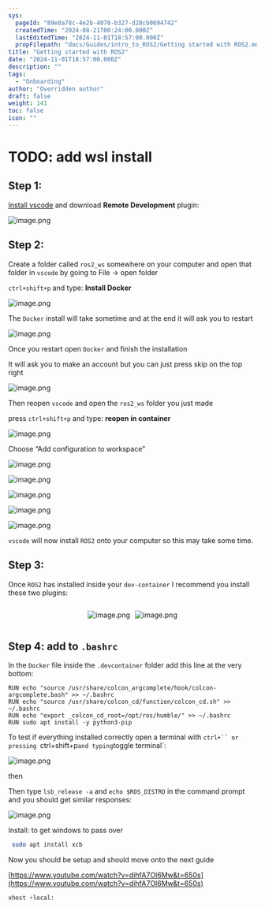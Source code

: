 ```yaml
---
sys:
  pageId: "89e0a78c-4e2b-4070-b327-d28cb0694742"
  createdTime: "2024-08-21T00:24:00.000Z"
  lastEditedTime: "2024-11-01T18:57:00.000Z"
  propFilepath: "docs/Guides/intro_to_ROS2/Getting started with ROS2.md"
title: "Getting started with ROS2"
date: "2024-11-01T18:57:00.000Z"
description: ""
tags:
  - "Onboarding"
author: "Overridden author"
draft: false
weight: 141
toc: false
icon: ""
---
```


# TODO: add wsl install

## Step 1:

[Install vscode](https://code.visualstudio.com/download) and download **Remote Development** plugin:

![image.png](https://prod-files-secure.s3.us-west-2.amazonaws.com/d518164a-d88e-44d1-a4ee-3adb3bd8bce0/efb52993-1881-4a40-b95e-6f020334f022/image.png?X-Amz-Algorithm=AWS4-HMAC-SHA256&X-Amz-Content-Sha256=UNSIGNED-PAYLOAD&X-Amz-Credential=ASIAZI2LB4662275IGXZ%2F20250314%2Fus-west-2%2Fs3%2Faws4_request&X-Amz-Date=20250314T230804Z&X-Amz-Expires=3600&X-Amz-Security-Token=IQoJb3JpZ2luX2VjEK7%2F%2F%2F%2F%2F%2F%2F%2F%2F%2FwEaCXVzLXdlc3QtMiJHMEUCIQC7o86XF47EUQW%2FoIDdWcP2dUZdvJVWv1MwFRj3M4zH9QIgP79mKUpHAM%2BBiCEP7xlbLej7kxrKoJCZ7EGIrdrfh%2FQqiAQI9%2F%2F%2F%2F%2F%2F%2F%2F%2F%2F%2FARAAGgw2Mzc0MjMxODM4MDUiDMXXdiUKxUy4xdf2PCrcAwoicrjxfS4FBiGCfoIkNR2eeBdYNr22beyBoDJSfrrXv8ryRJSUaIxMSnx%2B3NeCGrs2WSi%2FFdNKVTGafT13YLIGZ6zjxSvwxqNGhYsLPFZh9wiZOGdzPwYD%2BuwwfxHOeE9HomZYzZ56PlV0aT0wSCXGepiAunvhE9k2D2s3kj2vK%2BAp2pQPhWONbF%2FIdDg6qEeg9EYEO%2B0QGJHuTsB3%2Fpl27nWSCkyYKmZXE0862ujOSDZs3V2xpN0YoUwWFHOJD4FaoMwsWogfglpYybj4lJDzejZoiVQhesEdbpuSm%2FNtO1koNlg6PA9ZuSziUNcOPLoNQOK6uHmRc2v6%2FKFOykmZzkmXNgbRGhEUUWxd%2BUn9ikkGrUo30hEc9bVWk5hasLvMv9usqw9uPH3T1DpCrhrNFerZDc0amfs%2FpnD%2B0GcdfW8tfqvchDQaGFBI7sFFLQPYmpXdchhyUB971WEe3fiu56gvQWCbtgETFEWyNaQN8nIN7cqfUjn67t1y9p6ibys1rFOUZLh0sAegn7RWshoXeExI1zIllTgyyZZSXolz7SiZceJUfNgCY7YrIhxOYZuEQ0WjQdAaWqjbhP6Jzf8wzPpyn3qtMl728t3RcBNMjE012aHdTd7XcGFNMN%2FQ0r4GOqUBLF1rTcP8zN3IcxoiDfnOon3UoU8wk95b8ESepHMojs51UqtvmVbczL%2BBFzWoH7%2B3KGRBw2O7A6dYNDNpLwK7c37am5isdmGuS5lUsVM8ypRM9Al5TmixqCTCPJEkDqXGNmXScBA%2FpgyFXffjEAIXwAbWL%2BEbKaTQv9rWyIMVz5c7%2BYqpSHAFePOKUNRVjuvGAaw4PhW4husDMJVWcPEHGf2oFPvo&X-Amz-Signature=76f9f7b39ca3f2640957d1aec316e1263c6df15413dd23a83f6210a2b1aeaca4&X-Amz-SignedHeaders=host&x-id=GetObject)

## Step 2:

Create a folder called `ros2_ws` somewhere on your computer and open that folder in `vscode` by going to File → open folder 

`ctrl+shift+p` and type: **Install Docker**

![image.png](https://prod-files-secure.s3.us-west-2.amazonaws.com/d518164a-d88e-44d1-a4ee-3adb3bd8bce0/2269dc0e-1cd5-47ff-bceb-c04ad9b2eab0/image.png?X-Amz-Algorithm=AWS4-HMAC-SHA256&X-Amz-Content-Sha256=UNSIGNED-PAYLOAD&X-Amz-Credential=ASIAZI2LB4662275IGXZ%2F20250314%2Fus-west-2%2Fs3%2Faws4_request&X-Amz-Date=20250314T230804Z&X-Amz-Expires=3600&X-Amz-Security-Token=IQoJb3JpZ2luX2VjEK7%2F%2F%2F%2F%2F%2F%2F%2F%2F%2FwEaCXVzLXdlc3QtMiJHMEUCIQC7o86XF47EUQW%2FoIDdWcP2dUZdvJVWv1MwFRj3M4zH9QIgP79mKUpHAM%2BBiCEP7xlbLej7kxrKoJCZ7EGIrdrfh%2FQqiAQI9%2F%2F%2F%2F%2F%2F%2F%2F%2F%2F%2FARAAGgw2Mzc0MjMxODM4MDUiDMXXdiUKxUy4xdf2PCrcAwoicrjxfS4FBiGCfoIkNR2eeBdYNr22beyBoDJSfrrXv8ryRJSUaIxMSnx%2B3NeCGrs2WSi%2FFdNKVTGafT13YLIGZ6zjxSvwxqNGhYsLPFZh9wiZOGdzPwYD%2BuwwfxHOeE9HomZYzZ56PlV0aT0wSCXGepiAunvhE9k2D2s3kj2vK%2BAp2pQPhWONbF%2FIdDg6qEeg9EYEO%2B0QGJHuTsB3%2Fpl27nWSCkyYKmZXE0862ujOSDZs3V2xpN0YoUwWFHOJD4FaoMwsWogfglpYybj4lJDzejZoiVQhesEdbpuSm%2FNtO1koNlg6PA9ZuSziUNcOPLoNQOK6uHmRc2v6%2FKFOykmZzkmXNgbRGhEUUWxd%2BUn9ikkGrUo30hEc9bVWk5hasLvMv9usqw9uPH3T1DpCrhrNFerZDc0amfs%2FpnD%2B0GcdfW8tfqvchDQaGFBI7sFFLQPYmpXdchhyUB971WEe3fiu56gvQWCbtgETFEWyNaQN8nIN7cqfUjn67t1y9p6ibys1rFOUZLh0sAegn7RWshoXeExI1zIllTgyyZZSXolz7SiZceJUfNgCY7YrIhxOYZuEQ0WjQdAaWqjbhP6Jzf8wzPpyn3qtMl728t3RcBNMjE012aHdTd7XcGFNMN%2FQ0r4GOqUBLF1rTcP8zN3IcxoiDfnOon3UoU8wk95b8ESepHMojs51UqtvmVbczL%2BBFzWoH7%2B3KGRBw2O7A6dYNDNpLwK7c37am5isdmGuS5lUsVM8ypRM9Al5TmixqCTCPJEkDqXGNmXScBA%2FpgyFXffjEAIXwAbWL%2BEbKaTQv9rWyIMVz5c7%2BYqpSHAFePOKUNRVjuvGAaw4PhW4husDMJVWcPEHGf2oFPvo&X-Amz-Signature=044c065cd7cd105223084e7224c5b7389fc005ba68643ccc1efd24d7b82e9177&X-Amz-SignedHeaders=host&x-id=GetObject)

The `Docker` install will take sometime and at the end it will ask you to restart

![image.png](https://prod-files-secure.s3.us-west-2.amazonaws.com/d518164a-d88e-44d1-a4ee-3adb3bd8bce0/ed233f78-be33-4b1f-b89c-9c346c0e961e/image.png?X-Amz-Algorithm=AWS4-HMAC-SHA256&X-Amz-Content-Sha256=UNSIGNED-PAYLOAD&X-Amz-Credential=ASIAZI2LB4662275IGXZ%2F20250314%2Fus-west-2%2Fs3%2Faws4_request&X-Amz-Date=20250314T230804Z&X-Amz-Expires=3600&X-Amz-Security-Token=IQoJb3JpZ2luX2VjEK7%2F%2F%2F%2F%2F%2F%2F%2F%2F%2FwEaCXVzLXdlc3QtMiJHMEUCIQC7o86XF47EUQW%2FoIDdWcP2dUZdvJVWv1MwFRj3M4zH9QIgP79mKUpHAM%2BBiCEP7xlbLej7kxrKoJCZ7EGIrdrfh%2FQqiAQI9%2F%2F%2F%2F%2F%2F%2F%2F%2F%2F%2FARAAGgw2Mzc0MjMxODM4MDUiDMXXdiUKxUy4xdf2PCrcAwoicrjxfS4FBiGCfoIkNR2eeBdYNr22beyBoDJSfrrXv8ryRJSUaIxMSnx%2B3NeCGrs2WSi%2FFdNKVTGafT13YLIGZ6zjxSvwxqNGhYsLPFZh9wiZOGdzPwYD%2BuwwfxHOeE9HomZYzZ56PlV0aT0wSCXGepiAunvhE9k2D2s3kj2vK%2BAp2pQPhWONbF%2FIdDg6qEeg9EYEO%2B0QGJHuTsB3%2Fpl27nWSCkyYKmZXE0862ujOSDZs3V2xpN0YoUwWFHOJD4FaoMwsWogfglpYybj4lJDzejZoiVQhesEdbpuSm%2FNtO1koNlg6PA9ZuSziUNcOPLoNQOK6uHmRc2v6%2FKFOykmZzkmXNgbRGhEUUWxd%2BUn9ikkGrUo30hEc9bVWk5hasLvMv9usqw9uPH3T1DpCrhrNFerZDc0amfs%2FpnD%2B0GcdfW8tfqvchDQaGFBI7sFFLQPYmpXdchhyUB971WEe3fiu56gvQWCbtgETFEWyNaQN8nIN7cqfUjn67t1y9p6ibys1rFOUZLh0sAegn7RWshoXeExI1zIllTgyyZZSXolz7SiZceJUfNgCY7YrIhxOYZuEQ0WjQdAaWqjbhP6Jzf8wzPpyn3qtMl728t3RcBNMjE012aHdTd7XcGFNMN%2FQ0r4GOqUBLF1rTcP8zN3IcxoiDfnOon3UoU8wk95b8ESepHMojs51UqtvmVbczL%2BBFzWoH7%2B3KGRBw2O7A6dYNDNpLwK7c37am5isdmGuS5lUsVM8ypRM9Al5TmixqCTCPJEkDqXGNmXScBA%2FpgyFXffjEAIXwAbWL%2BEbKaTQv9rWyIMVz5c7%2BYqpSHAFePOKUNRVjuvGAaw4PhW4husDMJVWcPEHGf2oFPvo&X-Amz-Signature=b7d13e0e24ef797b4175b5e802c2484ecde0c05463245ac6c3f6702107fecbb4&X-Amz-SignedHeaders=host&x-id=GetObject)

Once you restart open `Docker` and finish the installation

It will ask you to make an account but you can just press skip on the top right

![image.png](https://prod-files-secure.s3.us-west-2.amazonaws.com/d518164a-d88e-44d1-a4ee-3adb3bd8bce0/21010ad9-1659-4fd9-9f59-9932a09b2a3d/image.png?X-Amz-Algorithm=AWS4-HMAC-SHA256&X-Amz-Content-Sha256=UNSIGNED-PAYLOAD&X-Amz-Credential=ASIAZI2LB4662275IGXZ%2F20250314%2Fus-west-2%2Fs3%2Faws4_request&X-Amz-Date=20250314T230804Z&X-Amz-Expires=3600&X-Amz-Security-Token=IQoJb3JpZ2luX2VjEK7%2F%2F%2F%2F%2F%2F%2F%2F%2F%2FwEaCXVzLXdlc3QtMiJHMEUCIQC7o86XF47EUQW%2FoIDdWcP2dUZdvJVWv1MwFRj3M4zH9QIgP79mKUpHAM%2BBiCEP7xlbLej7kxrKoJCZ7EGIrdrfh%2FQqiAQI9%2F%2F%2F%2F%2F%2F%2F%2F%2F%2F%2FARAAGgw2Mzc0MjMxODM4MDUiDMXXdiUKxUy4xdf2PCrcAwoicrjxfS4FBiGCfoIkNR2eeBdYNr22beyBoDJSfrrXv8ryRJSUaIxMSnx%2B3NeCGrs2WSi%2FFdNKVTGafT13YLIGZ6zjxSvwxqNGhYsLPFZh9wiZOGdzPwYD%2BuwwfxHOeE9HomZYzZ56PlV0aT0wSCXGepiAunvhE9k2D2s3kj2vK%2BAp2pQPhWONbF%2FIdDg6qEeg9EYEO%2B0QGJHuTsB3%2Fpl27nWSCkyYKmZXE0862ujOSDZs3V2xpN0YoUwWFHOJD4FaoMwsWogfglpYybj4lJDzejZoiVQhesEdbpuSm%2FNtO1koNlg6PA9ZuSziUNcOPLoNQOK6uHmRc2v6%2FKFOykmZzkmXNgbRGhEUUWxd%2BUn9ikkGrUo30hEc9bVWk5hasLvMv9usqw9uPH3T1DpCrhrNFerZDc0amfs%2FpnD%2B0GcdfW8tfqvchDQaGFBI7sFFLQPYmpXdchhyUB971WEe3fiu56gvQWCbtgETFEWyNaQN8nIN7cqfUjn67t1y9p6ibys1rFOUZLh0sAegn7RWshoXeExI1zIllTgyyZZSXolz7SiZceJUfNgCY7YrIhxOYZuEQ0WjQdAaWqjbhP6Jzf8wzPpyn3qtMl728t3RcBNMjE012aHdTd7XcGFNMN%2FQ0r4GOqUBLF1rTcP8zN3IcxoiDfnOon3UoU8wk95b8ESepHMojs51UqtvmVbczL%2BBFzWoH7%2B3KGRBw2O7A6dYNDNpLwK7c37am5isdmGuS5lUsVM8ypRM9Al5TmixqCTCPJEkDqXGNmXScBA%2FpgyFXffjEAIXwAbWL%2BEbKaTQv9rWyIMVz5c7%2BYqpSHAFePOKUNRVjuvGAaw4PhW4husDMJVWcPEHGf2oFPvo&X-Amz-Signature=24d42bc7ac986f0a8aa146982a5ab4d5af27edcd5bd729608065a1746bc36680&X-Amz-SignedHeaders=host&x-id=GetObject)

Then reopen `vscode` and open the `ros2_ws` folder you just made

press `ctrl+shift+p` and type: **reopen in container**

![image.png](https://prod-files-secure.s3.us-west-2.amazonaws.com/d518164a-d88e-44d1-a4ee-3adb3bd8bce0/4e93b8c2-41ad-488c-8095-c74205196118/image.png?X-Amz-Algorithm=AWS4-HMAC-SHA256&X-Amz-Content-Sha256=UNSIGNED-PAYLOAD&X-Amz-Credential=ASIAZI2LB4662275IGXZ%2F20250314%2Fus-west-2%2Fs3%2Faws4_request&X-Amz-Date=20250314T230804Z&X-Amz-Expires=3600&X-Amz-Security-Token=IQoJb3JpZ2luX2VjEK7%2F%2F%2F%2F%2F%2F%2F%2F%2F%2FwEaCXVzLXdlc3QtMiJHMEUCIQC7o86XF47EUQW%2FoIDdWcP2dUZdvJVWv1MwFRj3M4zH9QIgP79mKUpHAM%2BBiCEP7xlbLej7kxrKoJCZ7EGIrdrfh%2FQqiAQI9%2F%2F%2F%2F%2F%2F%2F%2F%2F%2F%2FARAAGgw2Mzc0MjMxODM4MDUiDMXXdiUKxUy4xdf2PCrcAwoicrjxfS4FBiGCfoIkNR2eeBdYNr22beyBoDJSfrrXv8ryRJSUaIxMSnx%2B3NeCGrs2WSi%2FFdNKVTGafT13YLIGZ6zjxSvwxqNGhYsLPFZh9wiZOGdzPwYD%2BuwwfxHOeE9HomZYzZ56PlV0aT0wSCXGepiAunvhE9k2D2s3kj2vK%2BAp2pQPhWONbF%2FIdDg6qEeg9EYEO%2B0QGJHuTsB3%2Fpl27nWSCkyYKmZXE0862ujOSDZs3V2xpN0YoUwWFHOJD4FaoMwsWogfglpYybj4lJDzejZoiVQhesEdbpuSm%2FNtO1koNlg6PA9ZuSziUNcOPLoNQOK6uHmRc2v6%2FKFOykmZzkmXNgbRGhEUUWxd%2BUn9ikkGrUo30hEc9bVWk5hasLvMv9usqw9uPH3T1DpCrhrNFerZDc0amfs%2FpnD%2B0GcdfW8tfqvchDQaGFBI7sFFLQPYmpXdchhyUB971WEe3fiu56gvQWCbtgETFEWyNaQN8nIN7cqfUjn67t1y9p6ibys1rFOUZLh0sAegn7RWshoXeExI1zIllTgyyZZSXolz7SiZceJUfNgCY7YrIhxOYZuEQ0WjQdAaWqjbhP6Jzf8wzPpyn3qtMl728t3RcBNMjE012aHdTd7XcGFNMN%2FQ0r4GOqUBLF1rTcP8zN3IcxoiDfnOon3UoU8wk95b8ESepHMojs51UqtvmVbczL%2BBFzWoH7%2B3KGRBw2O7A6dYNDNpLwK7c37am5isdmGuS5lUsVM8ypRM9Al5TmixqCTCPJEkDqXGNmXScBA%2FpgyFXffjEAIXwAbWL%2BEbKaTQv9rWyIMVz5c7%2BYqpSHAFePOKUNRVjuvGAaw4PhW4husDMJVWcPEHGf2oFPvo&X-Amz-Signature=3d38dd93e59acbb89c122ad7c2a4d3bb14805e9dfc0b7908f45bef3be4c20e52&X-Amz-SignedHeaders=host&x-id=GetObject)

Choose “Add configuration to workspace”

![image.png](https://prod-files-secure.s3.us-west-2.amazonaws.com/d518164a-d88e-44d1-a4ee-3adb3bd8bce0/9560b282-5060-4989-ba37-97e7b2c22476/image.png?X-Amz-Algorithm=AWS4-HMAC-SHA256&X-Amz-Content-Sha256=UNSIGNED-PAYLOAD&X-Amz-Credential=ASIAZI2LB4662275IGXZ%2F20250314%2Fus-west-2%2Fs3%2Faws4_request&X-Amz-Date=20250314T230804Z&X-Amz-Expires=3600&X-Amz-Security-Token=IQoJb3JpZ2luX2VjEK7%2F%2F%2F%2F%2F%2F%2F%2F%2F%2FwEaCXVzLXdlc3QtMiJHMEUCIQC7o86XF47EUQW%2FoIDdWcP2dUZdvJVWv1MwFRj3M4zH9QIgP79mKUpHAM%2BBiCEP7xlbLej7kxrKoJCZ7EGIrdrfh%2FQqiAQI9%2F%2F%2F%2F%2F%2F%2F%2F%2F%2F%2FARAAGgw2Mzc0MjMxODM4MDUiDMXXdiUKxUy4xdf2PCrcAwoicrjxfS4FBiGCfoIkNR2eeBdYNr22beyBoDJSfrrXv8ryRJSUaIxMSnx%2B3NeCGrs2WSi%2FFdNKVTGafT13YLIGZ6zjxSvwxqNGhYsLPFZh9wiZOGdzPwYD%2BuwwfxHOeE9HomZYzZ56PlV0aT0wSCXGepiAunvhE9k2D2s3kj2vK%2BAp2pQPhWONbF%2FIdDg6qEeg9EYEO%2B0QGJHuTsB3%2Fpl27nWSCkyYKmZXE0862ujOSDZs3V2xpN0YoUwWFHOJD4FaoMwsWogfglpYybj4lJDzejZoiVQhesEdbpuSm%2FNtO1koNlg6PA9ZuSziUNcOPLoNQOK6uHmRc2v6%2FKFOykmZzkmXNgbRGhEUUWxd%2BUn9ikkGrUo30hEc9bVWk5hasLvMv9usqw9uPH3T1DpCrhrNFerZDc0amfs%2FpnD%2B0GcdfW8tfqvchDQaGFBI7sFFLQPYmpXdchhyUB971WEe3fiu56gvQWCbtgETFEWyNaQN8nIN7cqfUjn67t1y9p6ibys1rFOUZLh0sAegn7RWshoXeExI1zIllTgyyZZSXolz7SiZceJUfNgCY7YrIhxOYZuEQ0WjQdAaWqjbhP6Jzf8wzPpyn3qtMl728t3RcBNMjE012aHdTd7XcGFNMN%2FQ0r4GOqUBLF1rTcP8zN3IcxoiDfnOon3UoU8wk95b8ESepHMojs51UqtvmVbczL%2BBFzWoH7%2B3KGRBw2O7A6dYNDNpLwK7c37am5isdmGuS5lUsVM8ypRM9Al5TmixqCTCPJEkDqXGNmXScBA%2FpgyFXffjEAIXwAbWL%2BEbKaTQv9rWyIMVz5c7%2BYqpSHAFePOKUNRVjuvGAaw4PhW4husDMJVWcPEHGf2oFPvo&X-Amz-Signature=6fa9670a0da7016450dddbc5ffee22adf28bac546b26e380608c92b6474c7321&X-Amz-SignedHeaders=host&x-id=GetObject)

![image.png](https://prod-files-secure.s3.us-west-2.amazonaws.com/d518164a-d88e-44d1-a4ee-3adb3bd8bce0/2ee63f81-886b-48e8-a553-dc6e5eac99e4/image.png?X-Amz-Algorithm=AWS4-HMAC-SHA256&X-Amz-Content-Sha256=UNSIGNED-PAYLOAD&X-Amz-Credential=ASIAZI2LB4662275IGXZ%2F20250314%2Fus-west-2%2Fs3%2Faws4_request&X-Amz-Date=20250314T230804Z&X-Amz-Expires=3600&X-Amz-Security-Token=IQoJb3JpZ2luX2VjEK7%2F%2F%2F%2F%2F%2F%2F%2F%2F%2FwEaCXVzLXdlc3QtMiJHMEUCIQC7o86XF47EUQW%2FoIDdWcP2dUZdvJVWv1MwFRj3M4zH9QIgP79mKUpHAM%2BBiCEP7xlbLej7kxrKoJCZ7EGIrdrfh%2FQqiAQI9%2F%2F%2F%2F%2F%2F%2F%2F%2F%2F%2FARAAGgw2Mzc0MjMxODM4MDUiDMXXdiUKxUy4xdf2PCrcAwoicrjxfS4FBiGCfoIkNR2eeBdYNr22beyBoDJSfrrXv8ryRJSUaIxMSnx%2B3NeCGrs2WSi%2FFdNKVTGafT13YLIGZ6zjxSvwxqNGhYsLPFZh9wiZOGdzPwYD%2BuwwfxHOeE9HomZYzZ56PlV0aT0wSCXGepiAunvhE9k2D2s3kj2vK%2BAp2pQPhWONbF%2FIdDg6qEeg9EYEO%2B0QGJHuTsB3%2Fpl27nWSCkyYKmZXE0862ujOSDZs3V2xpN0YoUwWFHOJD4FaoMwsWogfglpYybj4lJDzejZoiVQhesEdbpuSm%2FNtO1koNlg6PA9ZuSziUNcOPLoNQOK6uHmRc2v6%2FKFOykmZzkmXNgbRGhEUUWxd%2BUn9ikkGrUo30hEc9bVWk5hasLvMv9usqw9uPH3T1DpCrhrNFerZDc0amfs%2FpnD%2B0GcdfW8tfqvchDQaGFBI7sFFLQPYmpXdchhyUB971WEe3fiu56gvQWCbtgETFEWyNaQN8nIN7cqfUjn67t1y9p6ibys1rFOUZLh0sAegn7RWshoXeExI1zIllTgyyZZSXolz7SiZceJUfNgCY7YrIhxOYZuEQ0WjQdAaWqjbhP6Jzf8wzPpyn3qtMl728t3RcBNMjE012aHdTd7XcGFNMN%2FQ0r4GOqUBLF1rTcP8zN3IcxoiDfnOon3UoU8wk95b8ESepHMojs51UqtvmVbczL%2BBFzWoH7%2B3KGRBw2O7A6dYNDNpLwK7c37am5isdmGuS5lUsVM8ypRM9Al5TmixqCTCPJEkDqXGNmXScBA%2FpgyFXffjEAIXwAbWL%2BEbKaTQv9rWyIMVz5c7%2BYqpSHAFePOKUNRVjuvGAaw4PhW4husDMJVWcPEHGf2oFPvo&X-Amz-Signature=fa56ee44167a89b505d94f98f899eec9282bcfcd7c01a50edd901e17992f905f&X-Amz-SignedHeaders=host&x-id=GetObject)

![image.png](https://prod-files-secure.s3.us-west-2.amazonaws.com/d518164a-d88e-44d1-a4ee-3adb3bd8bce0/ae1580b2-b048-407e-aed9-b584224a7a04/image.png?X-Amz-Algorithm=AWS4-HMAC-SHA256&X-Amz-Content-Sha256=UNSIGNED-PAYLOAD&X-Amz-Credential=ASIAZI2LB4662275IGXZ%2F20250314%2Fus-west-2%2Fs3%2Faws4_request&X-Amz-Date=20250314T230804Z&X-Amz-Expires=3600&X-Amz-Security-Token=IQoJb3JpZ2luX2VjEK7%2F%2F%2F%2F%2F%2F%2F%2F%2F%2FwEaCXVzLXdlc3QtMiJHMEUCIQC7o86XF47EUQW%2FoIDdWcP2dUZdvJVWv1MwFRj3M4zH9QIgP79mKUpHAM%2BBiCEP7xlbLej7kxrKoJCZ7EGIrdrfh%2FQqiAQI9%2F%2F%2F%2F%2F%2F%2F%2F%2F%2F%2FARAAGgw2Mzc0MjMxODM4MDUiDMXXdiUKxUy4xdf2PCrcAwoicrjxfS4FBiGCfoIkNR2eeBdYNr22beyBoDJSfrrXv8ryRJSUaIxMSnx%2B3NeCGrs2WSi%2FFdNKVTGafT13YLIGZ6zjxSvwxqNGhYsLPFZh9wiZOGdzPwYD%2BuwwfxHOeE9HomZYzZ56PlV0aT0wSCXGepiAunvhE9k2D2s3kj2vK%2BAp2pQPhWONbF%2FIdDg6qEeg9EYEO%2B0QGJHuTsB3%2Fpl27nWSCkyYKmZXE0862ujOSDZs3V2xpN0YoUwWFHOJD4FaoMwsWogfglpYybj4lJDzejZoiVQhesEdbpuSm%2FNtO1koNlg6PA9ZuSziUNcOPLoNQOK6uHmRc2v6%2FKFOykmZzkmXNgbRGhEUUWxd%2BUn9ikkGrUo30hEc9bVWk5hasLvMv9usqw9uPH3T1DpCrhrNFerZDc0amfs%2FpnD%2B0GcdfW8tfqvchDQaGFBI7sFFLQPYmpXdchhyUB971WEe3fiu56gvQWCbtgETFEWyNaQN8nIN7cqfUjn67t1y9p6ibys1rFOUZLh0sAegn7RWshoXeExI1zIllTgyyZZSXolz7SiZceJUfNgCY7YrIhxOYZuEQ0WjQdAaWqjbhP6Jzf8wzPpyn3qtMl728t3RcBNMjE012aHdTd7XcGFNMN%2FQ0r4GOqUBLF1rTcP8zN3IcxoiDfnOon3UoU8wk95b8ESepHMojs51UqtvmVbczL%2BBFzWoH7%2B3KGRBw2O7A6dYNDNpLwK7c37am5isdmGuS5lUsVM8ypRM9Al5TmixqCTCPJEkDqXGNmXScBA%2FpgyFXffjEAIXwAbWL%2BEbKaTQv9rWyIMVz5c7%2BYqpSHAFePOKUNRVjuvGAaw4PhW4husDMJVWcPEHGf2oFPvo&X-Amz-Signature=990e209aa621053e15b5399a153f622a407aeac089697e4a741ae29fd6256d26&X-Amz-SignedHeaders=host&x-id=GetObject)

![image.png](https://prod-files-secure.s3.us-west-2.amazonaws.com/d518164a-d88e-44d1-a4ee-3adb3bd8bce0/53255b28-f75e-430f-b9e3-c0ac8577e42b/image.png?X-Amz-Algorithm=AWS4-HMAC-SHA256&X-Amz-Content-Sha256=UNSIGNED-PAYLOAD&X-Amz-Credential=ASIAZI2LB4662275IGXZ%2F20250314%2Fus-west-2%2Fs3%2Faws4_request&X-Amz-Date=20250314T230804Z&X-Amz-Expires=3600&X-Amz-Security-Token=IQoJb3JpZ2luX2VjEK7%2F%2F%2F%2F%2F%2F%2F%2F%2F%2FwEaCXVzLXdlc3QtMiJHMEUCIQC7o86XF47EUQW%2FoIDdWcP2dUZdvJVWv1MwFRj3M4zH9QIgP79mKUpHAM%2BBiCEP7xlbLej7kxrKoJCZ7EGIrdrfh%2FQqiAQI9%2F%2F%2F%2F%2F%2F%2F%2F%2F%2F%2FARAAGgw2Mzc0MjMxODM4MDUiDMXXdiUKxUy4xdf2PCrcAwoicrjxfS4FBiGCfoIkNR2eeBdYNr22beyBoDJSfrrXv8ryRJSUaIxMSnx%2B3NeCGrs2WSi%2FFdNKVTGafT13YLIGZ6zjxSvwxqNGhYsLPFZh9wiZOGdzPwYD%2BuwwfxHOeE9HomZYzZ56PlV0aT0wSCXGepiAunvhE9k2D2s3kj2vK%2BAp2pQPhWONbF%2FIdDg6qEeg9EYEO%2B0QGJHuTsB3%2Fpl27nWSCkyYKmZXE0862ujOSDZs3V2xpN0YoUwWFHOJD4FaoMwsWogfglpYybj4lJDzejZoiVQhesEdbpuSm%2FNtO1koNlg6PA9ZuSziUNcOPLoNQOK6uHmRc2v6%2FKFOykmZzkmXNgbRGhEUUWxd%2BUn9ikkGrUo30hEc9bVWk5hasLvMv9usqw9uPH3T1DpCrhrNFerZDc0amfs%2FpnD%2B0GcdfW8tfqvchDQaGFBI7sFFLQPYmpXdchhyUB971WEe3fiu56gvQWCbtgETFEWyNaQN8nIN7cqfUjn67t1y9p6ibys1rFOUZLh0sAegn7RWshoXeExI1zIllTgyyZZSXolz7SiZceJUfNgCY7YrIhxOYZuEQ0WjQdAaWqjbhP6Jzf8wzPpyn3qtMl728t3RcBNMjE012aHdTd7XcGFNMN%2FQ0r4GOqUBLF1rTcP8zN3IcxoiDfnOon3UoU8wk95b8ESepHMojs51UqtvmVbczL%2BBFzWoH7%2B3KGRBw2O7A6dYNDNpLwK7c37am5isdmGuS5lUsVM8ypRM9Al5TmixqCTCPJEkDqXGNmXScBA%2FpgyFXffjEAIXwAbWL%2BEbKaTQv9rWyIMVz5c7%2BYqpSHAFePOKUNRVjuvGAaw4PhW4husDMJVWcPEHGf2oFPvo&X-Amz-Signature=19b76db9a987f511b3deaf766d949f028fbc145bdc7f9aa598927bab02a00288&X-Amz-SignedHeaders=host&x-id=GetObject)

![image.png](https://prod-files-secure.s3.us-west-2.amazonaws.com/d518164a-d88e-44d1-a4ee-3adb3bd8bce0/7c562767-5af9-4ffb-97d1-327bcdf4ee00/image.png?X-Amz-Algorithm=AWS4-HMAC-SHA256&X-Amz-Content-Sha256=UNSIGNED-PAYLOAD&X-Amz-Credential=ASIAZI2LB4662275IGXZ%2F20250314%2Fus-west-2%2Fs3%2Faws4_request&X-Amz-Date=20250314T230804Z&X-Amz-Expires=3600&X-Amz-Security-Token=IQoJb3JpZ2luX2VjEK7%2F%2F%2F%2F%2F%2F%2F%2F%2F%2FwEaCXVzLXdlc3QtMiJHMEUCIQC7o86XF47EUQW%2FoIDdWcP2dUZdvJVWv1MwFRj3M4zH9QIgP79mKUpHAM%2BBiCEP7xlbLej7kxrKoJCZ7EGIrdrfh%2FQqiAQI9%2F%2F%2F%2F%2F%2F%2F%2F%2F%2F%2FARAAGgw2Mzc0MjMxODM4MDUiDMXXdiUKxUy4xdf2PCrcAwoicrjxfS4FBiGCfoIkNR2eeBdYNr22beyBoDJSfrrXv8ryRJSUaIxMSnx%2B3NeCGrs2WSi%2FFdNKVTGafT13YLIGZ6zjxSvwxqNGhYsLPFZh9wiZOGdzPwYD%2BuwwfxHOeE9HomZYzZ56PlV0aT0wSCXGepiAunvhE9k2D2s3kj2vK%2BAp2pQPhWONbF%2FIdDg6qEeg9EYEO%2B0QGJHuTsB3%2Fpl27nWSCkyYKmZXE0862ujOSDZs3V2xpN0YoUwWFHOJD4FaoMwsWogfglpYybj4lJDzejZoiVQhesEdbpuSm%2FNtO1koNlg6PA9ZuSziUNcOPLoNQOK6uHmRc2v6%2FKFOykmZzkmXNgbRGhEUUWxd%2BUn9ikkGrUo30hEc9bVWk5hasLvMv9usqw9uPH3T1DpCrhrNFerZDc0amfs%2FpnD%2B0GcdfW8tfqvchDQaGFBI7sFFLQPYmpXdchhyUB971WEe3fiu56gvQWCbtgETFEWyNaQN8nIN7cqfUjn67t1y9p6ibys1rFOUZLh0sAegn7RWshoXeExI1zIllTgyyZZSXolz7SiZceJUfNgCY7YrIhxOYZuEQ0WjQdAaWqjbhP6Jzf8wzPpyn3qtMl728t3RcBNMjE012aHdTd7XcGFNMN%2FQ0r4GOqUBLF1rTcP8zN3IcxoiDfnOon3UoU8wk95b8ESepHMojs51UqtvmVbczL%2BBFzWoH7%2B3KGRBw2O7A6dYNDNpLwK7c37am5isdmGuS5lUsVM8ypRM9Al5TmixqCTCPJEkDqXGNmXScBA%2FpgyFXffjEAIXwAbWL%2BEbKaTQv9rWyIMVz5c7%2BYqpSHAFePOKUNRVjuvGAaw4PhW4husDMJVWcPEHGf2oFPvo&X-Amz-Signature=8aae831808137b2951f3d798b43b838354e3edb49b3c249f8522e287c611f674&X-Amz-SignedHeaders=host&x-id=GetObject)

`vscode` will now install `ROS2` onto your computer so this may take some time.

## Step 3:

Once `ROS2` has installed inside your `dev-container` I recommend you install these two plugins:

<div style="display: flex;flex-direction: row; column-gap:10px; max-width: 630px;justify-content: center;">
<div>

![image.png](https://prod-files-secure.s3.us-west-2.amazonaws.com/d518164a-d88e-44d1-a4ee-3adb3bd8bce0/3fc3d550-5a54-4ba1-ba6b-faa01cdb7369/image.png?X-Amz-Algorithm=AWS4-HMAC-SHA256&X-Amz-Content-Sha256=UNSIGNED-PAYLOAD&X-Amz-Credential=ASIAZI2LB466WMQ456R2%2F20250314%2Fus-west-2%2Fs3%2Faws4_request&X-Amz-Date=20250314T230806Z&X-Amz-Expires=3600&X-Amz-Security-Token=IQoJb3JpZ2luX2VjEK7%2F%2F%2F%2F%2F%2F%2F%2F%2F%2FwEaCXVzLXdlc3QtMiJHMEUCIQC0MSRCduw2sq%2BNpZMC2BrbyKlPDkiEww%2BnHcMy0J6opwIgNg7SQXVL0IV8gNrOxAUXfSP71pGLTaiFa1xQYSkwabwqiAQI9%2F%2F%2F%2F%2F%2F%2F%2F%2F%2F%2FARAAGgw2Mzc0MjMxODM4MDUiDJl0VrEtCHvk15wQnSrcAxqBPKuc0S52GChtX5dySYhQY9zIGhVnCLhBAOMeSbq1QWsRWOTo%2BJhxRgGDrUZOjbqa%2F11%2BGIm32e%2BqGCM81pRS2zcnwyztHVNj7Fu1hQr6qrm10O%2BvDjxpirPmnlbYwG8xV4uyFsPunZH2mjJFuD5ybGgsKDK8zoRykEmkamTm14aYp7342YvErp81zsXmYnpk8iqQRG46MQv8wFgJp933GdcFGn0APmQABTPRAXAbpRZd4uIEZwmSxYewYMT3WDxl4N3l7%2FinhwFCrzJHwEYkMcHywBmk8i83v20MtEtxsM0X%2BVXNNZTLTARhIEkZFb7rv3gxHNg3RahAuwVGiXdTpnwkS41m0CabUTcKT%2FqhPTxVrjGXVoUgX%2BmhwYlgNxymwQRcM8R3HJvTqhzBY%2BlwXIHdyzNrPnhg5AyzgiZFdXbkKqDRQ8ZQDi%2FT%2B4A7jFeivaEAeCs7xcKZVWIvqxis7wiIoyXyVFfMoMFOwhATUfolG9oFZARMPrq6Zxm56SwL2f7hgamxWBUWWJaZ08bAufwjLZEeCuWt5Wr3rxd04KiPj4hPejP4ZmqpaiUVyEjUrVSfW0otfGmy1XpEE0DkKecFrQP1E%2FkheezXt0GSn7BDPGMujrMux6%2FIMLXQ0r4GOqUBYRvKwptub8vfCF3N0VEeqgswPzvx1axC9bElKrYTTh%2FyJabWWxYzpCkplLR%2Fn918FOAnzVWRD852pg6Gg7NAC4qvSkscMJzcscNr0xgTtgY9MIYvxyO87hXm4pKmNq1yoEM53cuzCrw%2Fg090OtawUQwqrdxROJJHTMPAKq8V2L4k9H%2F10JqGqa0slot4pq6bjuXSs63OHZhEQG4xZRyo8Sv3KCSz&X-Amz-Signature=7df8877625bb8fdcee3789b01f1f5d35bede3a2425ceb96eefd6bd95c4035138&X-Amz-SignedHeaders=host&x-id=GetObject)

</div>
<div>

![image.png](https://prod-files-secure.s3.us-west-2.amazonaws.com/d518164a-d88e-44d1-a4ee-3adb3bd8bce0/d994cc66-13c2-4093-a5a3-f84cf4601a82/image.png?X-Amz-Algorithm=AWS4-HMAC-SHA256&X-Amz-Content-Sha256=UNSIGNED-PAYLOAD&X-Amz-Credential=ASIAZI2LB4666UCXV6U6%2F20250314%2Fus-west-2%2Fs3%2Faws4_request&X-Amz-Date=20250314T230806Z&X-Amz-Expires=3600&X-Amz-Security-Token=IQoJb3JpZ2luX2VjEK7%2F%2F%2F%2F%2F%2F%2F%2F%2F%2FwEaCXVzLXdlc3QtMiJIMEYCIQCZWSrmN8xeUOIfoXv24Go2h0PIoP0ghtkABHiOsYYllQIhAN7sYMM%2FcG3PFlKNhSowb0CZd%2F5SEoP2DynUQgYZ4CrJKogECPf%2F%2F%2F%2F%2F%2F%2F%2F%2F%2FwEQABoMNjM3NDIzMTgzODA1Igzkmtj1wnu8gOhDTM0q3AMGaBH50PjNziGAl1tPIbDZ8d4OEQd5jJD01Xk4TKcFr7FGKHYNDTZ1JlT2h32WYhFniD29aCyKA78t%2Bmgt%2BOGC8plQ2BLmJ7JAxjja0mWiuUJH7eIifMkejX%2B25FM32f0ETVywxk8qSuq6s1RWdMBsCqPnTFpQMSxLe8cVe78aQ9oemLRTofxpJFnIvr9P0JbpJdKBqyxRzWua4hiL2uIEcxV6wD2x8ZmRAVqjH%2BwOy%2BYaWLLDiQv5P2HVki9uaCwjeOgoSMVc84Aaad1kGMMuId2dA61yQlPg9Yg5e5Vvcibp7w%2B56cCdlpHyPqoqiUt4yN9B6AdU61oWcCcpqB1kQ3NOu%2F95CrMGc2DvIfb7EcXTAGWlTQ3NLWYW%2Bwv8w7AY%2BTz%2Bm0F5BXvgslzAtapJKC97i48tzQZ%2BI0kGiWiRUZ88BgWLhxk%2FY50bgsLp2YqDShEsvsnc3V0H57QtiHLCx4YFXt0qzw6w33As1EDcCPTOCRKXQGWH5G4bhyXeI2MGYy9%2Flbu0zZAi6JvBZ1ECzNev6M6IIWsRbvUvUzrbdK82Wa4jzLu0ywVtqEqFGdflkVfrRzHdIH0zF1nxPKq%2BRDRc9IwWT0N74uMyPWQeiw1SBxGTfEl2fYUrXjCj0NK%2BBjqkAalXuEALJU60F1ubAhQsmhzBiXwZyPLGTeKdS9WKXah3XFviNIYpBD0BmSuBD%2Bp89fUmmD0W7IifrMSKq5ED2TfdcsNN%2FDrbh6jzUPCJL6GncljQrmuyZTAOd9fyJmspjYC8Dhc9iTDxKLMYcQ2Gm%2BrcqQceR0y0wgxUVG3sVosUejaahhT648uVRTwnKPSCR4RSI4gdGcHhs0sLStJP6%2F5wWyS%2B&X-Amz-Signature=521faadc1e50f22cbca9daa185ec7bdfc61ac8914002b1bb1d752fc6291aa430&X-Amz-SignedHeaders=host&x-id=GetObject)

</div>
</div>

## Step 4: add to `.bashrc`

In the `Docker` file inside the `.devcontainer` folder add this line at the very bottom: 

```docker
RUN echo "source /usr/share/colcon_argcomplete/hook/colcon-argcomplete.bash" >> ~/.bashrc
RUN echo "source /usr/share/colcon_cd/function/colcon_cd.sh" >> ~/.bashrc
RUN echo "export _colcon_cd_root=/opt/ros/humble/" >> ~/.bashrc
RUN sudo apt install -y python3-pip 
```

To test if everything installed correctly open a terminal with `ctrl+`` or pressing `ctrl+shift+p` and typing `toggle terminal`:

![image.png](https://prod-files-secure.s3.us-west-2.amazonaws.com/d518164a-d88e-44d1-a4ee-3adb3bd8bce0/6a4943d8-b04e-4c02-9a58-775f3384d1a5/image.png?X-Amz-Algorithm=AWS4-HMAC-SHA256&X-Amz-Content-Sha256=UNSIGNED-PAYLOAD&X-Amz-Credential=ASIAZI2LB4662275IGXZ%2F20250314%2Fus-west-2%2Fs3%2Faws4_request&X-Amz-Date=20250314T230804Z&X-Amz-Expires=3600&X-Amz-Security-Token=IQoJb3JpZ2luX2VjEK7%2F%2F%2F%2F%2F%2F%2F%2F%2F%2FwEaCXVzLXdlc3QtMiJHMEUCIQC7o86XF47EUQW%2FoIDdWcP2dUZdvJVWv1MwFRj3M4zH9QIgP79mKUpHAM%2BBiCEP7xlbLej7kxrKoJCZ7EGIrdrfh%2FQqiAQI9%2F%2F%2F%2F%2F%2F%2F%2F%2F%2F%2FARAAGgw2Mzc0MjMxODM4MDUiDMXXdiUKxUy4xdf2PCrcAwoicrjxfS4FBiGCfoIkNR2eeBdYNr22beyBoDJSfrrXv8ryRJSUaIxMSnx%2B3NeCGrs2WSi%2FFdNKVTGafT13YLIGZ6zjxSvwxqNGhYsLPFZh9wiZOGdzPwYD%2BuwwfxHOeE9HomZYzZ56PlV0aT0wSCXGepiAunvhE9k2D2s3kj2vK%2BAp2pQPhWONbF%2FIdDg6qEeg9EYEO%2B0QGJHuTsB3%2Fpl27nWSCkyYKmZXE0862ujOSDZs3V2xpN0YoUwWFHOJD4FaoMwsWogfglpYybj4lJDzejZoiVQhesEdbpuSm%2FNtO1koNlg6PA9ZuSziUNcOPLoNQOK6uHmRc2v6%2FKFOykmZzkmXNgbRGhEUUWxd%2BUn9ikkGrUo30hEc9bVWk5hasLvMv9usqw9uPH3T1DpCrhrNFerZDc0amfs%2FpnD%2B0GcdfW8tfqvchDQaGFBI7sFFLQPYmpXdchhyUB971WEe3fiu56gvQWCbtgETFEWyNaQN8nIN7cqfUjn67t1y9p6ibys1rFOUZLh0sAegn7RWshoXeExI1zIllTgyyZZSXolz7SiZceJUfNgCY7YrIhxOYZuEQ0WjQdAaWqjbhP6Jzf8wzPpyn3qtMl728t3RcBNMjE012aHdTd7XcGFNMN%2FQ0r4GOqUBLF1rTcP8zN3IcxoiDfnOon3UoU8wk95b8ESepHMojs51UqtvmVbczL%2BBFzWoH7%2B3KGRBw2O7A6dYNDNpLwK7c37am5isdmGuS5lUsVM8ypRM9Al5TmixqCTCPJEkDqXGNmXScBA%2FpgyFXffjEAIXwAbWL%2BEbKaTQv9rWyIMVz5c7%2BYqpSHAFePOKUNRVjuvGAaw4PhW4husDMJVWcPEHGf2oFPvo&X-Amz-Signature=d9019c778947a53bf07957150f223b67e0d35dea5f8f072bcbe2e3e9b45bbb53&X-Amz-SignedHeaders=host&x-id=GetObject)

then 

Then type `lsb_release -a` and `echo $ROS_DISTRO` in the command prompt and you should get similar responses:

![image.png](https://prod-files-secure.s3.us-west-2.amazonaws.com/d518164a-d88e-44d1-a4ee-3adb3bd8bce0/3e635dec-a805-4e85-8b9e-d000e5b71a4e/image.png?X-Amz-Algorithm=AWS4-HMAC-SHA256&X-Amz-Content-Sha256=UNSIGNED-PAYLOAD&X-Amz-Credential=ASIAZI2LB4662275IGXZ%2F20250314%2Fus-west-2%2Fs3%2Faws4_request&X-Amz-Date=20250314T230804Z&X-Amz-Expires=3600&X-Amz-Security-Token=IQoJb3JpZ2luX2VjEK7%2F%2F%2F%2F%2F%2F%2F%2F%2F%2FwEaCXVzLXdlc3QtMiJHMEUCIQC7o86XF47EUQW%2FoIDdWcP2dUZdvJVWv1MwFRj3M4zH9QIgP79mKUpHAM%2BBiCEP7xlbLej7kxrKoJCZ7EGIrdrfh%2FQqiAQI9%2F%2F%2F%2F%2F%2F%2F%2F%2F%2F%2FARAAGgw2Mzc0MjMxODM4MDUiDMXXdiUKxUy4xdf2PCrcAwoicrjxfS4FBiGCfoIkNR2eeBdYNr22beyBoDJSfrrXv8ryRJSUaIxMSnx%2B3NeCGrs2WSi%2FFdNKVTGafT13YLIGZ6zjxSvwxqNGhYsLPFZh9wiZOGdzPwYD%2BuwwfxHOeE9HomZYzZ56PlV0aT0wSCXGepiAunvhE9k2D2s3kj2vK%2BAp2pQPhWONbF%2FIdDg6qEeg9EYEO%2B0QGJHuTsB3%2Fpl27nWSCkyYKmZXE0862ujOSDZs3V2xpN0YoUwWFHOJD4FaoMwsWogfglpYybj4lJDzejZoiVQhesEdbpuSm%2FNtO1koNlg6PA9ZuSziUNcOPLoNQOK6uHmRc2v6%2FKFOykmZzkmXNgbRGhEUUWxd%2BUn9ikkGrUo30hEc9bVWk5hasLvMv9usqw9uPH3T1DpCrhrNFerZDc0amfs%2FpnD%2B0GcdfW8tfqvchDQaGFBI7sFFLQPYmpXdchhyUB971WEe3fiu56gvQWCbtgETFEWyNaQN8nIN7cqfUjn67t1y9p6ibys1rFOUZLh0sAegn7RWshoXeExI1zIllTgyyZZSXolz7SiZceJUfNgCY7YrIhxOYZuEQ0WjQdAaWqjbhP6Jzf8wzPpyn3qtMl728t3RcBNMjE012aHdTd7XcGFNMN%2FQ0r4GOqUBLF1rTcP8zN3IcxoiDfnOon3UoU8wk95b8ESepHMojs51UqtvmVbczL%2BBFzWoH7%2B3KGRBw2O7A6dYNDNpLwK7c37am5isdmGuS5lUsVM8ypRM9Al5TmixqCTCPJEkDqXGNmXScBA%2FpgyFXffjEAIXwAbWL%2BEbKaTQv9rWyIMVz5c7%2BYqpSHAFePOKUNRVjuvGAaw4PhW4husDMJVWcPEHGf2oFPvo&X-Amz-Signature=61eb1360ed236e1f4eb3f919b8acdd12be926b79e2af8979c43ed877d4f2b361&X-Amz-SignedHeaders=host&x-id=GetObject)

Install:  to get windows to pass over

```bash
 sudo apt install xcb
```

Now you should be setup and should move onto the next guide 

[https://www.youtube.com/watch?v=dihfA7Ol6Mw&t=650s](https://www.youtube.com/watch?v=dihfA7Ol6Mw&t=650s)

```python
xhost +local:
```
